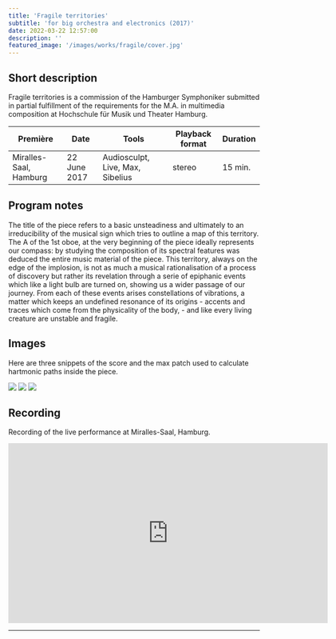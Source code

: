 ```yaml
---
title: 'Fragile territories'
subtitle: 'for big orchestra and electronics (2017)'
date: 2022-03-22 12:57:00
description: ''
featured_image: '/images/works/fragile/cover.jpg'
---
```




## Short description

Fragile territories is a commission of the Hamburger Symphoniker submitted in partial fulfillment of the requirements for the M.A. in multimedia composition at Hochschule für Musik und Theater Hamburg. 


| Première                 | Date           | Tools                              | Playback format       | Duration   |
|--------------------------|----------------|------------------------------------|-----------------------|------------|
| Miralles-Saal, Hamburg   | 22 June 2017   | Audiosculpt, Live, Max, Sibelius   | stereo                | 15 min.    |



## Program notes

The title of the piece refers to a basic unsteadiness and ultimately to an irreducibility of the musical sign which tries to outline a map of this territory. The A of the 1st oboe, at the very beginning of the piece ideally represents our compass: by studying the composition of its spectral features was deduced the entire music material of the piece. This territory, always on the edge of the implosion, is not as much a musical rationalisation of a process of discovery but rather its revelation through a serie of epiphanic events which like a light bulb are turned on, showing us a wider passage of our journey. From each of these events arises constellations of vibrations, a matter which keeps an undefined resonance of its origins - accents and traces which come from the physicality of the body, - and like every living creature are unstable and fragile.



## Images

Here are three snippets of the score and the max patch used to calculate hartmonic paths inside the piece.

<div class="gallery" data-columns="3">
	<img src="{{site.baseurl}}/images/works/fragile/snippet-1.jpg">
	<img src="{{site.baseurl}}/images/works/fragile/snippet-2.jpg">
	<img src="{{site.baseurl}}/images/works/fragile/snippet-3.jpg">
</div>



## Recording

Recording of the live performance at Miralles-Saal, Hamburg.

<iframe src="https://player.vimeo.com/video/690581834" width="640" height="360" frameborder="0" allowfullscreen></iframe>

---